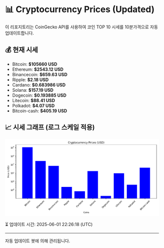 
# 📊 Cryptocurrency Prices (Updated)

이 리포지토리는 CoinGecko API를 사용하여 코인 TOP 10 시세를 10분가격으로 자동 업데이트합니다.

## 💰 현재 시세
- Bitcoin: **$105660 USD**
- Ethereum: **$2543.12 USD**
- Binancecoin: **$659.63 USD**
- Ripple: **$2.18 USD**
- Cardano: **$0.683986 USD**
- Solana: **$157.19 USD**
- Dogecoin: **$0.193885 USD**
- Litecoin: **$88.41 USD**
- Polkadot: **$4.07 USD**
- Bitcoin-cash: **$405.19 USD**

## 📈 시세 그래프 (로그 스케일 적용)
![Crypto Prices](crypto_prices.png)

⏳ 업데이트 시간: 2025-06-01 22:26:18 (UTC)

---
자동 업데이트 봇에 의해 관리됩니다.
